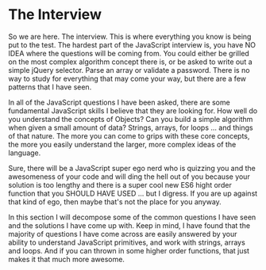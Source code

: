 # The Interview

So we are here. The interview. This is where everything you know is being put to the test. The hardest part of the JavaScript interview is, you have NO IDEA where the questions will be coming from. You could either be grilled on the most complex algorithm concept there is, or be asked to write out a simple jQuery selector. Parse an array or validate a password. There is no way to study for everything that may come your way, but there are a few patterns that I have seen.

In all of the JavaScript questions I have been asked, there are some fundamental JavaScript skills I believe that they are looking for. How well do you understand the concepts of Objects? Can you build a simple algorithm when given a small amount of data? Strings, arrays, for loops ... and things of that nature. The more you can come to grips with these core concepts, the more you easily understand the larger, more complex ideas of the language.

Sure, there will be a JavaScript super ego nerd who is quizzing you and the awesomeness of your code and will ding the hell out of you because your solution is too lengthy and there is a super cool new ES6 hight order function that you SHOULD HAVE USED ... but I digress. If you are up against that kind of ego, then maybe that's not the place for you anyway.

In this section I will decompose some of the common questions I have seen and the solutions I have come up with. Keep in mind, I have found that the majority of questions I have come across are easily answered by your ability to understand JavaScript primitives, and work with strings, arrays and loops. And if you can thrown in some higher order functions, that just makes it that much more awesome.
